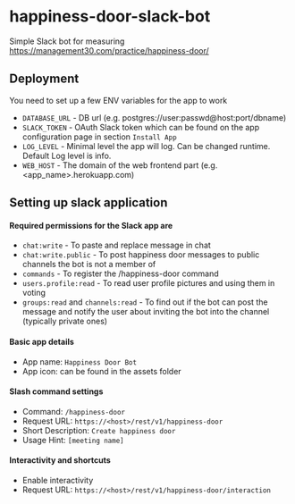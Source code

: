 # happiness-door-slack-bot
Simple Slack bot for measuring https://management30.com/practice/happiness-door/

## Deployment
You need to set up a few ENV variables for the app to work
- `DATABASE_URL` - DB url (e.g. postgres://user:passwd@host:port/dbname)
- `SLACK_TOKEN` - OAuth Slack token which can be found on the app configuration page in section `Install App` 
- `LOG_LEVEL` - Minimal level the app will log. Can be changed runtime. Default Log level is info.
- `WEB_HOST` - The domain of the web frontend part (e.g. <app_name>.herokuapp.com)

## Setting up slack application
#### Required permissions for the Slack app are
- `chat:write` - To paste and replace message in chat
- `chat:write.public` - To post happiness door messages to public channels the bot is not a member of
- `commands` - To register the /happiness-door command
- `users.profile:read` - To read user profile pictures and using them in voting
- `groups:read` and `channels:read` - To find out if the bot can post the message and notify the user about inviting the bot into the channel (typically private ones)

#### Basic app details
- App name: `Happiness Door Bot`
- App icon: can be found in the assets folder

#### Slash command settings
- Command: `/happiness-door`
- Request URL: `https://<host>/rest/v1/happiness-door`
- Short Description: `Create happiness door`
- Usage Hint: `[meeting name]`

#### Interactivity and shortcuts
- Enable interactivity
- Request URL: `https://<host>/rest/v1/happiness-door/interaction`